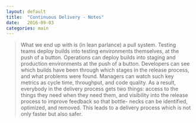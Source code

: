 ```yaml
---
layout: default
title:  "Continuous Delivery - Notes"
date:   2016-09-03
categories: main
---
```


> What we end up with is (in lean parlance) a pull system. Testing teams deploy
> builds into testing environments themselves, at the push of a button. Operations 
> can deploy builds into staging and production environments at the push of a 
> button. Developers can see which builds have been through which stages in the 
> release process, and what problems were found. Managers can watch such key metrics 
> as cycle time, throughput, and code quality. As a result, everybody in the delivery 
> process gets two things: access to the things they need when they need them, 
> and visibility into the release process to improve feedback so that bottle- necks 
> can be identified, optimized, and removed. This leads to a delivery process which 
> is not only faster but also safer.
